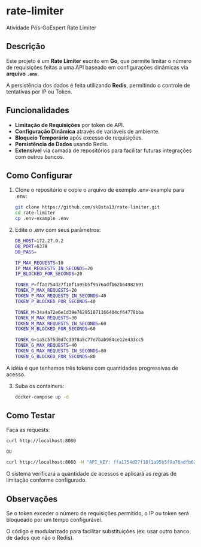 # rate-limiter
Atividade Pós-GoExpert Rate Limiter

## Descrição

Este projeto é um **Rate Limiter** escrito em **Go**, que permite limitar o número de requisições feitas a uma API baseado em configurações dinâmicas via **arquivo `.env`**.

A persistência dos dados é feita utilizando **Redis**, permitindo o controle de tentativas por IP ou Token.

## Funcionalidades

- **Limitação de Requisições** por token de API.
- **Configuração Dinâmica** através de variáveis de ambiente.
- **Bloqueio Temporário** após excesso de requisições.
- **Persistência de Dados** usando Redis.
- **Extensível** via camada de repositórios para facilitar futuras integrações com outros bancos.

## Como Configurar

1. Clone o repositório e copie o arquivo de exemplo .env-example para .env:

   ```bash
   git clone https://github.com/sk8sta13/rate-limiter.git
   cd rate-limiter
   cp .env-example .env
   ```

2. Edite o .env com seus parâmetros:

   ```bash
   DB_HOST=172.27.0.2
   DB_PORT=6379
   DB_PASS=

   IP_MAX_REQUESTS=10
   IP_MAX_REQUESTS_IN_SECONDS=20
   IP_BLOCKED_FOR_SECONDS=20

   TONEK_P=ffa1754d27f18f1a95b5f9a76adfb62b64982691
   TONEK_P_MAX_REQUESTS=20
   TOKEN_P_MAX_REQUESTS_IN_SECONDS=40
   TOKEN_P_BLOCKED_FOR_SECONDS=40

   TONEK_M=34a4a72e6e1d39e762951871166404cf64778bba
   TONEK_M_MAX_REQUESTS=30
   TOKEN_M_MAX_REQUESTS_IN_SECONDS=60
   TOKEN_M_BLOCKED_FOR_SECONDS=60

   TONEK_G=1a5c575d0d7c3978a5c77e7bab984ce12e433cc5
   TONEK_G_MAX_REQUESTS=40
   TOKEN_G_MAX_REQUESTS_IN_SECONDS=80
   TOKEN_G_BLOCKED_FOR_SECONDS=80
   ```  
A idéia é que tenhamos três tokens com quantidades progressivas de acesso.

3. Suba os containers:

   ```bash
   docker-compose up -d
   ```

## Como Testar

Faça as requests:

   ```bash
   curl http://localhost:8080
   ```  

    OU

   ```bash
   curl http://localhost:8080 -H "API_KEY: ffa1754d27f18f1a95b5f9a76adfb62b64982691"
   ```  
O sistema verificará a quantidade de acessos e aplicará as regras de limitação conforme configurado.

## Observações

Se o token exceder o número de requisições permitido, o IP ou token será bloqueado por um tempo configurável.

O código é modularizado para facilitar substituições (ex: usar outro banco de dados que não o Redis).